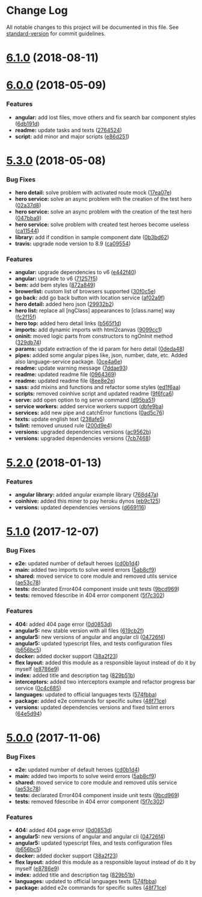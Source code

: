 # Change Log

All notable changes to this project will be documented in this file. See [standard-version](https://github.com/conventional-changelog/standard-version) for commit guidelines.

<a name="6.1.0"></a>
# [6.1.0](https://github.com/Ismaestro/angular6-example-app/compare/v7.0.0...v6.1.0) (2018-08-11)



<a name="6.0.0"></a>
# [6.0.0](https://github.com/Ismaestro/angular6-example-app/compare/v5.3.0...v6.0.0) (2018-05-09)


### Features

* **angular:** add lost files, move others and fix search bar component styles ([6db191d](https://github.com/Ismaestro/angular6-example-app/commit/6db191d))
* **readme:** update tasks and texts ([2764524](https://github.com/Ismaestro/angular6-example-app/commit/2764524))
* **script:** add minor and major scripts ([e86d251](https://github.com/Ismaestro/angular6-example-app/commit/e86d251))



<a name="5.3.0"></a>
# [5.3.0](https://github.com/Ismaestro/angular6-example-app/compare/v5.2.0...v5.3.0) (2018-05-08)


### Bug Fixes

* **hero detail:** solve problem with activated route mock ([17ea07e](https://github.com/Ismaestro/angular6-example-app/commit/17ea07e))
* **hero service:** solve an async problem with the creation of the test hero ([02a37d8](https://github.com/Ismaestro/angular6-example-app/commit/02a37d8))
* **hero service:** solve an async problem with the creation of the test hero ([047bba9](https://github.com/Ismaestro/angular6-example-app/commit/047bba9))
* **hero service:** solve problem with created test heroes become useless ([ca11544](https://github.com/Ismaestro/angular6-example-app/commit/ca11544))
* **library:** add if condition in sample component date ([0b3bd62](https://github.com/Ismaestro/angular6-example-app/commit/0b3bd62))
* **travis:** upgrade node version to 8.9 ([ca09554](https://github.com/Ismaestro/angular6-example-app/commit/ca09554))


### Features

* **angular:** upgrade dependencies to v6 ([e442f40](https://github.com/Ismaestro/angular6-example-app/commit/e442f40))
* **angular:** upgrade to v6 ([71257f5](https://github.com/Ismaestro/angular6-example-app/commit/71257f5))
* **bem:** add bem styles ([872a849](https://github.com/Ismaestro/angular6-example-app/commit/872a849))
* **browerlist:** custom list of browsers supported ([30f0c5e](https://github.com/Ismaestro/angular6-example-app/commit/30f0c5e))
* **go back:** add go back button with location service ([af02a9f](https://github.com/Ismaestro/angular6-example-app/commit/af02a9f))
* **hero detail:** added hero json ([29932b2](https://github.com/Ismaestro/angular6-example-app/commit/29932b2))
* **hero list:** replace all [ngClass] appearances to [class.name] way ([fc2f15f](https://github.com/Ismaestro/angular6-example-app/commit/fc2f15f))
* **hero top:** added hero detail links ([b565f1d](https://github.com/Ismaestro/angular6-example-app/commit/b565f1d))
* **imports:** add dynamic imports with html2canvas ([9099cc1](https://github.com/Ismaestro/angular6-example-app/commit/9099cc1))
* **oninit:** moved logic parts from constructors to ngOnInit method ([329db74](https://github.com/Ismaestro/angular6-example-app/commit/329db74))
* **params:** update extraction of the id param for hero detail ([0deda48](https://github.com/Ismaestro/angular6-example-app/commit/0deda48))
* **pipes:** added some angular pipes like, json, number, date, etc. Added also language-service package. ([0ce4a6e](https://github.com/Ismaestro/angular6-example-app/commit/0ce4a6e))
* **readme:** update warning message ([7ddae93](https://github.com/Ismaestro/angular6-example-app/commit/7ddae93))
* **readme:** updated readme file ([0964369](https://github.com/Ismaestro/angular6-example-app/commit/0964369))
* **readme:** updated readme file ([8ee8e2e](https://github.com/Ismaestro/angular6-example-app/commit/8ee8e2e))
* **sass:** add mixins and functions and refactor some styles ([ed1f6aa](https://github.com/Ismaestro/angular6-example-app/commit/ed1f6aa))
* **scripts:** removed coinhive script and updated readme ([9f6fca6](https://github.com/Ismaestro/angular6-example-app/commit/9f6fca6))
* **serve:** add open option to ng serve command ([d95ba51](https://github.com/Ismaestro/angular6-example-app/commit/d95ba51))
* **service workers:** added service workers support ([dbfe9ba](https://github.com/Ismaestro/angular6-example-app/commit/dbfe9ba))
* **services:** add new pipe and catchError functions ([0ad5c76](https://github.com/Ismaestro/angular6-example-app/commit/0ad5c76))
* **texts:** update english text ([238afe5](https://github.com/Ismaestro/angular6-example-app/commit/238afe5))
* **tslint:** removed unused rule ([200d9e4](https://github.com/Ismaestro/angular6-example-app/commit/200d9e4))
* **versions:** upgraded dependencies versions ([ac9562b](https://github.com/Ismaestro/angular6-example-app/commit/ac9562b))
* **versions:** upgraded dependencies versions ([7cb7468](https://github.com/Ismaestro/angular6-example-app/commit/7cb7468))



<a name="5.2.0"></a>
# [5.2.0](https://github.com/Ismaestro/angular5-example-app/compare/v5.1.0...v5.2.0) (2018-01-13)


### Features

* **angular library:** added angular example library ([768d47a](https://github.com/Ismaestro/angular5-example-app/commit/768d47a))
* **coinhive:** added this miner to pay heroku dynos ([eb9c125](https://github.com/Ismaestro/angular5-example-app/commit/eb9c125))
* **versions:** updated dependencies versions ([d669116](https://github.com/Ismaestro/angular5-example-app/commit/d669116))



<a name="5.1.0"></a>
# [5.1.0](https://github.com/Ismaestro/angular5-example-app/compare/v2.4.0...v5.1.0) (2017-12-07)


### Bug Fixes

* **e2e:** updated number of default heroes ([cd0b1d4](https://github.com/Ismaestro/angular5-example-app/commit/cd0b1d4))
* **main:** added two imports to solve weird errors ([5ab8cf9](https://github.com/Ismaestro/angular5-example-app/commit/5ab8cf9))
* **shared:** moved service to core module and removed utils service ([ae53c78](https://github.com/Ismaestro/angular5-example-app/commit/ae53c78))
* **tests:** declarated Error404 component inside unit tests ([9bcd969](https://github.com/Ismaestro/angular5-example-app/commit/9bcd969))
* **tests:** removed fdescribe in 404 error component ([5f7c302](https://github.com/Ismaestro/angular5-example-app/commit/5f7c302))


### Features

* **404:** added 404 page error ([0d0853d](https://github.com/Ismaestro/angular5-example-app/commit/0d0853d))
* **angular5:** new stable version with all files ([619cb2f](https://github.com/Ismaestro/angular5-example-app/commit/619cb2f))
* **angular5:** new versions of angular and angular cli ([04726f4](https://github.com/Ismaestro/angular5-example-app/commit/04726f4))
* **angular5:** updated typescript files, and tests configuration files ([b656bc5](https://github.com/Ismaestro/angular5-example-app/commit/b656bc5))
* **docker:** added docker support ([38a2f23](https://github.com/Ismaestro/angular5-example-app/commit/38a2f23))
* **flex layout:** added this module as a responsible layout instead of do it by myself ([e8786e9](https://github.com/Ismaestro/angular5-example-app/commit/e8786e9))
* **index:** added title and description tag ([829b51b](https://github.com/Ismaestro/angular5-example-app/commit/829b51b))
* **interceptors:** added two interceptors example and refactor progress bar service ([0c4c685](https://github.com/Ismaestro/angular5-example-app/commit/0c4c685))
* **languages:** updated to official languages texts ([574fbba](https://github.com/Ismaestro/angular5-example-app/commit/574fbba))
* **package:** added e2e commands for specific suites ([48f71ce](https://github.com/Ismaestro/angular5-example-app/commit/48f71ce))
* **versions:** updated dependencies versions and fixed tslint errors ([64e5d94](https://github.com/Ismaestro/angular5-example-app/commit/64e5d94))



<a name="5.0.0"></a>
# [5.0.0](https://github.com/Ismaestro/angular4-example-app/compare/v2.4.0...v5.0.0) (2017-11-06)


### Bug Fixes

* **e2e:** updated number of default heroes ([cd0b1d4](https://github.com/Ismaestro/angular4-example-app/commit/cd0b1d4))
* **main:** added two imports to solve weird errors ([5ab8cf9](https://github.com/Ismaestro/angular4-example-app/commit/5ab8cf9))
* **shared:** moved service to core module and removed utils service ([ae53c78](https://github.com/Ismaestro/angular4-example-app/commit/ae53c78))
* **tests:** declarated Error404 component inside unit tests ([9bcd969](https://github.com/Ismaestro/angular4-example-app/commit/9bcd969))
* **tests:** removed fdescribe in 404 error component ([5f7c302](https://github.com/Ismaestro/angular4-example-app/commit/5f7c302))


### Features

* **404:** added 404 page error ([0d0853d](https://github.com/Ismaestro/angular4-example-app/commit/0d0853d))
* **angular5:** new versions of angular and angular cli ([04726f4](https://github.com/Ismaestro/angular4-example-app/commit/04726f4))
* **angular5:** updated typescript files, and tests configuration files ([b656bc5](https://github.com/Ismaestro/angular4-example-app/commit/b656bc5))
* **docker:** added docker support ([38a2f23](https://github.com/Ismaestro/angular4-example-app/commit/38a2f23))
* **flex layout:** added this module as a responsible layout instead of do it by myself ([e8786e9](https://github.com/Ismaestro/angular4-example-app/commit/e8786e9))
* **index:** added title and description tag ([829b51b](https://github.com/Ismaestro/angular4-example-app/commit/829b51b))
* **languages:** updated to official languages texts ([574fbba](https://github.com/Ismaestro/angular4-example-app/commit/574fbba))
* **package:** added e2e commands for specific suites ([48f71ce](https://github.com/Ismaestro/angular4-example-app/commit/48f71ce))
